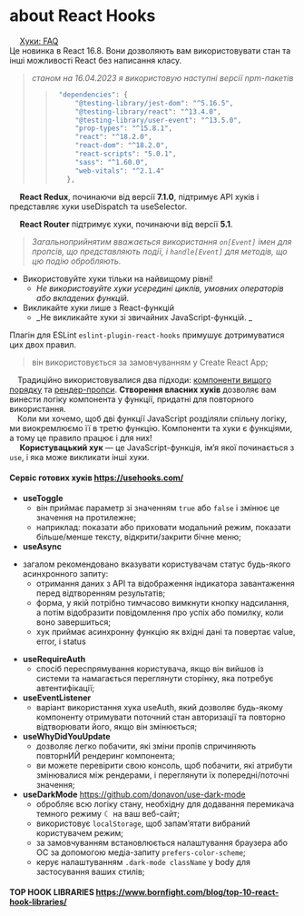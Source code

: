 # about React Hooks

&emsp; [Хуки: FAQ](https://uk.reactjs.org/docs/hooks-faq.html)\
Це новинка в React 16.8. Вони дозволяють вам використовувати стан та інші можливості React без написання класу.

> _станом на 16.04.2023 я використовую наступні версії npm-пакетів_
> > ```javascript
> >  "dependencies": {
> >      "@testing-library/jest-dom": "^5.16.5",
> >      "@testing-library/react": "^13.4.0",
> >      "@testing-library/user-event": "^13.5.0",
> >      "prop-types": "^15.8.1",
> >      "react": "^18.2.0",
> >      "react-dom": "^18.2.0",
> >      "react-scripts": "5.0.1",
> >      "sass": "^1.60.0",
> >      "web-vitals": "^2.1.4"
> >    },
> > ```

&emsp; **React Redux**, починаючи від версії **7.1.0**, підтримує API хуків і представляє хуки useDispatch та useSelector.

&emsp; **React Router** підтримує хуки, починаючи від версії **5.1**.

> _Загальноприйнятим вважається використання `on[Event]` імен для пропсів, що представляють події, 
> і `handle[Event]` для методів, що цю подію обробляють._

* Використовуйте хуки тільки на найвищому рівні!
  - _Не використовуйте хуки усередині циклів, умовних операторів або вкладених функцій._
* Викликайте хуки лише з React-функцій
  - _Не викликайте хуки зі звичайних JavaScript-функцій. _

Плагін для ESLint `eslint-plugin-react-hooks` примушує дотримуватися цих двох правил.
> він використовується за замовчуванням у Create React App;


&emsp;Традиційно використовувалися два підходи: [компоненти вищого порядку](https://uk.legacy.reactjs.org/docs/higher-order-components.html) та [рендер-пропси](https://uk.legacy.reactjs.org/docs/render-props.html). **Створення власних хуків** дозволяє вам винести логіку компонента у функції, придатні для повторного використання.\
&emsp;Коли ми хочемо, щоб дві функції JavaScript розділяли спільну логіку, ми виокремлюємо її в третю функцію. Компоненти та хуки є функціями, а тому це правило працює і для них!\
&emsp; **Користувацький хук** — це JavaScript-функція, ім’я якої починається з `use`, і яка може викликати інші хуки. 

#### Сервіс готових хуків https://usehooks.com/
* **useToggle**
  + він приймає параметр зі значенням `true` або `false` і змінює це значення на протилежне;
  + наприклад: показати або приховати модальний режим, показати більше/менше тексту, відкрити/закрити бічне меню;
*   **useAsync**
  + загалом рекомендовано вказувати користувачам статус будь-якого асинхронного запиту:
    - отримання даних з API та відображення індикатора завантаження перед відтворенням результатів;
    - форма, у якій потрібно тимчасово вимкнути кнопку надсилання, а потім відобразити повідомлення про успіх або помилку, коли воно завершиться;
    - хук приймає асинхронну функцію як вхідні дані та повертає value, error, і status
* **useRequireAuth**
  + спосіб переспрямування користувача, якщо він вийшов із системи та намагається переглянути сторінку, яка потребує автентифікації;
* **useEventListener**
  + варіант використання хука useAuth, який дозволяє будь-якому компоненту отримувати поточний стан авторизації та повторно відтворювати його, якщо він змінюється;
* **useWhyDidYouUpdate**
  + дозволяє легко побачити, які зміни пропів спричиняють повторнИЙ рендеринг компонента;
  + ви можете перевірити свою консоль, щоб побачити, які атрибути змінювалися між рендерами, і переглянути їх попередні/поточні значення;
* **useDarkMode** https://github.com/donavon/use-dark-mode
  + обробляє всю логіку стану, необхідну для додавання перемикача темного режиму ☾ на ваш веб-сайт;
  + використовує `localStorage`, щоб запам’ятати вибраний користувачем режим;
  + за замовчуванням встановлюється налаштування браузера або ОС за допомогою медіа-запиту `prefers-color-scheme`;
  + керує налаштуванням `.dark-mode className` у body для застосування ваших стилів;

#### TOP HOOK LIBRARIES https://www.bornfight.com/blog/top-10-react-hook-libraries/



